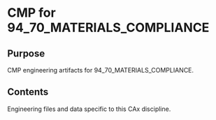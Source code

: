 # CMP for 94_70_MATERIALS_COMPLIANCE

## Purpose
CMP engineering artifacts for 94_70_MATERIALS_COMPLIANCE.

## Contents
Engineering files and data specific to this CAx discipline.

